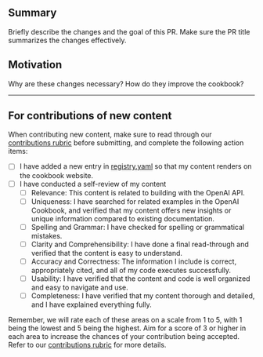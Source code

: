 ## Summary

Briefly describe the changes and the goal of this PR. Make sure the PR title summarizes the changes effectively.

## Motivation

Why are these changes necessary? How do they improve the cookbook?

---

## For contributions of new content

When contributing new content, make sure to read through our [contributions rubric](/project/rubric.md) before submitting, and complete the following action items:

- [ ] I have added a new entry in [registry.yaml](/registry.yaml) so that my content renders on the cookbook website.
- [ ] I have conducted a self-review of my content
  - [ ] Relevance: This content is related to building with the OpenAI API.
  - [ ] Uniqueness: I have searched for related examples in the OpenAI Cookbook, and verified that my content offers new insights or unique information compared to existing documentation.
  - [ ] Spelling and Grammar: I have checked for spelling or grammatical mistakes.
  - [ ] Clarity and Comprehensibility: I have done a final read-through and verified that the content is easy to understand.
  - [ ] Accuracy and Correctness: The information I include is correct, appropriately cited, and all of my code executes successfully.
  - [ ] Usability: I have verified that the content and code is well organized and easy to navigate and use.
  - [ ] Completeness: I have verified that my content thorough and detailed, and I have explained everything fully.

Remember, we will rate each of these areas on a scale from 1 to 5, with 1 being the lowest and 5 being the highest. Aim for a score of 3 or higher in each area to increase the chances of your contribution being accepted. Refer to our [contributions rubric](/project/rubric.md) for more details.
